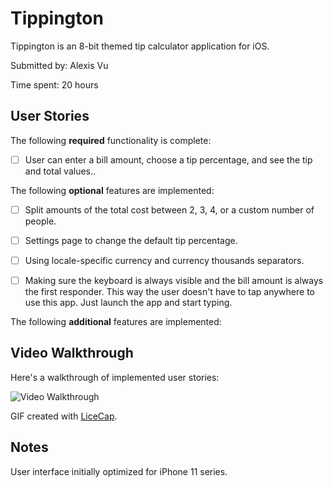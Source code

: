 # Tippington

Tippington is an 8-bit themed tip calculator application for iOS.

Submitted by: Alexis Vu

Time spent: 20 hours

## User Stories

The following **required** functionality is complete:

* [ ] User can enter a bill amount, choose a tip percentage, and see the tip and total values..

The following **optional** features are implemented:
* [ ] Split amounts of the total cost between 2, 3, 4, or a custom number of people. 

* [ ] Settings page to change the default tip percentage.
* [ ] Using locale-specific currency and currency thousands separators.
* [ ] Making sure the keyboard is always visible and the bill amount is always the first responder. This way the user doesn't have to tap anywhere to use this app. Just launch the app and start typing.

The following **additional** features are implemented:


## Video Walkthrough 

Here's a walkthrough of implemented user stories:

<img src='http://i.imgur.com/link/to/your/gif/file.gif' title='Video Walkthrough' width='' alt='Video Walkthrough' />

GIF created with [LiceCap](http://www.cockos.com/licecap/).

## Notes

User interface initially optimized for iPhone 11 series.
